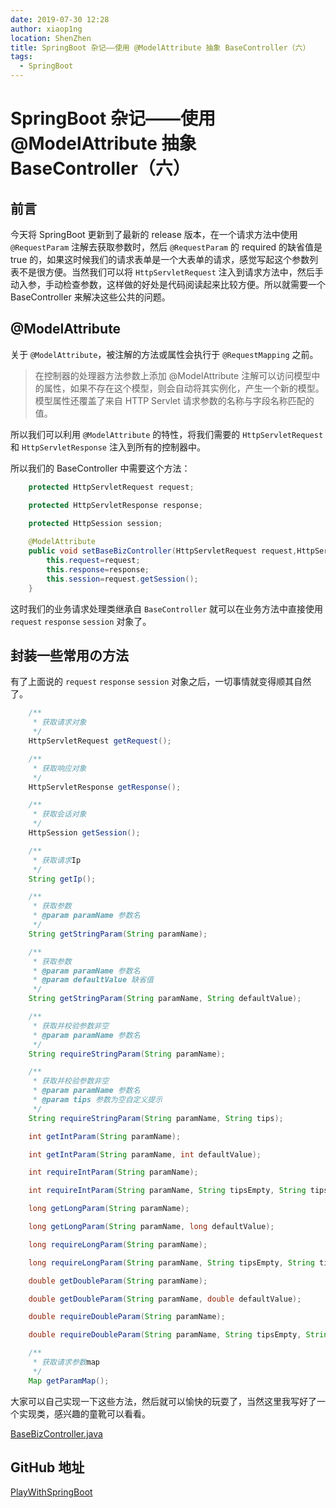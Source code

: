 ```yaml
---
date: 2019-07-30 12:28
author: xiaop1ng
location: ShenZhen
title: SpringBoot 杂记——使用 @ModelAttribute 抽象 BaseController（六）
tags:
  - SpringBoot
---
```


# SpringBoot 杂记——使用 @ModelAttribute 抽象 BaseController（六）

## 前言
今天将 SpringBoot 更新到了最新的 release 版本，在一个请求方法中使用 `@RequestParam` 注解去获取参数时，然后 `@RequestParam` 的 required 的缺省值是 true 的，如果这时候我们的请求表单是一个大表单的请求，感觉写起这个参数列表不是很方便。当然我们可以将 `HttpServletRequest` 注入到请求方法中，然后手动入参，手动检查参数，这样做的好处是代码阅读起来比较方便。所以就需要一个 BaseController 来解决这些公共的问题。

## @ModelAttribute
关于 `@ModelAttribute`，被注解的方法或属性会执行于 `@RequestMapping` 之前。
> 在控制器的处理器方法参数上添加 @ModelAttribute 注解可以访问模型中的属性，如果不存在这个模型，则会自动将其实例化，产生一个新的模型。 模型属性还覆盖了来自 HTTP Servlet 请求参数的名称与字段名称匹配的值。

所以我们可以利用 `@ModelAttribute` 的特性，将我们需要的 `HttpServletRequest` 和 `HttpServletResponse` 注入到所有的控制器中。

所以我们的 BaseController 中需要这个方法：

```java
    protected HttpServletRequest request;

    protected HttpServletResponse response;

    protected HttpSession session;
    
    @ModelAttribute
    public void setBaseBizController(HttpServletRequest request,HttpServletResponse response){
        this.request=request;
        this.response=response;
        this.session=request.getSession();
    }

```

这时我们的业务请求处理类继承自 `BaseController` 就可以在业务方法中直接使用 `request` `response` `session` 对象了。

## 封装一些常用の方法
有了上面说的 `request` `response` `session` 对象之后，一切事情就变得顺其自然了。

```java
	/**
     * 获取请求对象
     */
    HttpServletRequest getRequest();

    /**
     * 获取响应对象
     */
    HttpServletResponse getResponse();

    /**
     * 获取会话对象
     */
    HttpSession getSession();

    /**
     * 获取请求Ip
     */
    String getIp();

    /**
     * 获取参数
     * @param paramName 参数名
     */
    String getStringParam(String paramName);

    /**
     * 获取参数
     * @param paramName 参数名
     * @param defaultValue 缺省值
     */
    String getStringParam(String paramName, String defaultValue);

    /**
     * 获取并校验参数非空
     * @param paramName 参数名
     */
    String requireStringParam(String paramName);

    /**
     * 获取并校验参数非空
     * @param paramName 参数名
     * @param tips 参数为空自定义提示
     */
    String requireStringParam(String paramName, String tips);

    int getIntParam(String paramName);

    int getIntParam(String paramName, int defaultValue);

    int requireIntParam(String paramName);

    int requireIntParam(String paramName, String tipsEmpty, String tipsNaN);

    long getLongParam(String paramName);

    long getLongParam(String paramName, long defaultValue);

    long requireLongParam(String paramName);

    long requireLongParam(String paramName, String tipsEmpty, String tipsNaN);

    double getDoubleParam(String paramName);

    double getDoubleParam(String paramName, double defaultValue);

    double requireDoubleParam(String paramName);

    double requireDoubleParam(String paramName, String tipsEmpty, String tipsNaN);

    /**
     * 获取请求参数map
     */
    Map getParamMap();
```

大家可以自己实现一下这些方法，然后就可以愉快的玩耍了，当然这里我写好了一个实现类，感兴趣的童靴可以看看。

[BaseBizController.java](https://github.com/xiaop1ng/PlayWithSpringBoot/blob/master/src/main/java/com/xiaoping/base/impl/BaseBizController.java)

## GitHub 地址
[PlayWithSpringBoot](https://github.com/xiaop1ng/PlayWithSpringBoot)